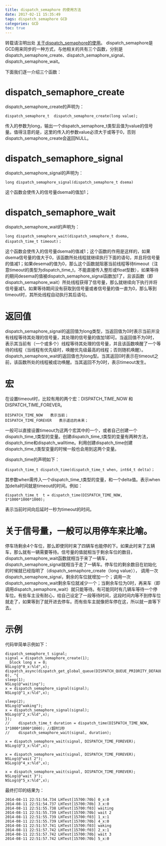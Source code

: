 ```yaml
---
title: dispatch_semaphore 的使用方法
date: 2017-02-11 15:35:49
tags: dispatch_semaphore GCD
categories: GCD
toc: true
---
```


转载请注明出处 [关于dispatch_semaphore的使用](http://www.cnblogs.com/snailHL/p/3906112.html)。
dispatch_semaphore是GCD用来同步的一种方式，与他相关的共有三个函数，分别是dispatch_semaphore_create、dispatch_semaphore_signal、dispatch_semaphore_wait。
<!--more-->

下面我们逐一介绍三个函数：

# dispatch_semaphore_create
dispatch_semaphore_create的声明为：

	dispatch_semaphore_t  dispatch_semaphore_create(long value);
	
传入的参数为long，输出一个dispatch_semaphore_t类型且值为value的信号量。值得注意的是，这里的传入的参数value必须大于或等于0，否则dispatch_semaphore_create会返回NULL。

# dispatch_semaphore_signal
dispatch_semaphore_signal的声明为：

	long dispatch_semaphore_signal(dispatch_semaphore_t dsema)

这个函数会使传入的信号量dsema的值加1；

# dispatch_semaphore_wait

dispatch_semaphore_wait的声明为：

	long dispatch_semaphore_wait(dispatch_semaphore_t dsema, dispatch_time_t timeout)；

这个函数会使传入的信号量dsema的值减1；这个函数的作用是这样的，如果dsema信号量的值大于0，该函数所处线程就继续执行下面的语句，并且将信号量的值减1；如果desema的值为0，那么这个函数就阻塞当前线程等待timeout（注意timeout的类型为dispatch_time_t，不能直接传入整形或float型数），如果等待的期间desema的值被dispatch_semaphore_signal函数加1了，且该函数（即dispatch_semaphore_wait）所处线程获得了信号量，那么就继续向下执行并将信号量减1。如果等待期间没有获取到信号量或者信号量的值一直为0，那么等到timeout时，其所处线程自动执行其后语句。

# 返回值
dispatch_semaphore_signal的返回值为long类型，当返回值为0时表示当前并没有线程等待其处理的信号量，其处理的信号量的值加1即可。当返回值不为0时，表示其当前有（一个或多个）线程等待其处理的信号量，并且该函数唤醒了一个等待的线程（当线程有优先级时，唤醒优先级最高的线程；否则随机唤醒）。
dispatch_semaphore_wait的返回值也为long型。当其返回0时表示在timeout之前，该函数所处的线程被成功唤醒。当其返回不为0时，表示timeout发生。
　　
# 宏

在设置timeout时，比较有用的两个宏：DISPATCH_TIME_NOW 和 DISPATCH_TIME_FOREVER。

	DISPATCH_TIME_NOW　　表示当前；
	DISPATCH_TIME_FOREVER　　表示遥远的未来；

一般可以直接设置timeout为这两个宏其中的一个，或者自己创建一个dispatch_time_t类型的变量。创建dispatch_time_t类型的变量有两种方法，dispatch_time和dispatch_walltime。利用创建dispatch_time创建dispatch_time_t类型变量的时候一般也会用到这两个变量。

dispatch_time的声明如下：

	dispatch_time_t dispatch_time(dispatch_time_t when, int64_t delta)；

其参数when需传入一个dispatch_time_t类型的变量，和一个delta值。表示when加delta时间就是timeout的时间。例如：

	dispatch_time_t  t = dispatch_time(DISPATCH_TIME_NOW, 1*1000*1000*1000);

表示当前时间向后延时一秒为timeout的时间。

# 关于信号量，一般可以用停车来比喻。

停车场剩余4个车位，那么即使同时来了四辆车也能停的下。如果此时来了五辆车，那么就有一辆需要等待。信号量的值就相当于剩余车位的数目，dispatch_semaphore_wait函数就相当于来了一辆车，dispatch_semaphore_signal就相当于走了一辆车。停车位的剩余数目在初始化的时候就已经指明了（dispatch_semaphore_create（long value）），
调用一次dispatch_semaphore_signal，剩余的车位就增加一个；调用一次dispatch_semaphore_wait剩余车位就减少一个；当剩余车位为0时，再来车（即调用dispatch_semaphore_wait）就只能等待。有可能同时有几辆车等待一个停车位。有些车主没有耐心，给自己设定了一段等待时间，这段时间内等不到停车位就走了，如果等到了就开进去停车。而有些车主就像把车停在这，所以就一直等下去。

# 示例

代码举简单示例如下：

    dispatch_semaphore_t signal;
    signal = dispatch_semaphore_create(1);
    __block long x = 0;
    NSLog(@"0_x:%ld",x);
    dispatch_async(dispatch_get_global_queue(DISPATCH_QUEUE_PRIORITY_DEFAULT, 0), ^{
    sleep(1);
    NSLog(@"waiting");
    x = dispatch_semaphore_signal(signal);
    NSLog(@"1_x:%ld",x);

    sleep(2);
    NSLog(@"waking");
    x = dispatch_semaphore_signal(signal);
    NSLog(@"2_x:%ld",x);
    });
    //    dispatch_time_t duration = dispatch_time(DISPATCH_TIME_NOW, 1*1000*1000*1000); //超时1秒
    //    dispatch_semaphore_wait(signal, duration);

    x = dispatch_semaphore_wait(signal, DISPATCH_TIME_FOREVER);
    NSLog(@"3_x:%ld",x);

    x = dispatch_semaphore_wait(signal, DISPATCH_TIME_FOREVER);
    NSLog(@"wait 2");
    NSLog(@"4_x:%ld",x);

    x = dispatch_semaphore_wait(signal, DISPATCH_TIME_FOREVER);
    NSLog(@"wait 3");
    NSLog(@"5_x:%ld",x);

最终打印的结果为：

    2014-08-11 22:51:54.734 LHTest[15700:70b] 0_x:0
    2014-08-11 22:51:54.737 LHTest[15700:70b] 3_x:0
    2014-08-11 22:51:55.738 LHTest[15700:f03] waiting
    2014-08-11 22:51:55.739 LHTest[15700:70b] wait 2
    2014-08-11 22:51:55.739 LHTest[15700:f03] 1_x:1
    2014-08-11 22:51:55.739 LHTest[15700:70b] 4_x:0
    2014-08-11 22:51:57.741 LHTest[15700:f03] waking
    2014-08-11 22:51:57.742 LHTest[15700:f03] 2_x:1
    2014-08-11 22:51:57.742 LHTest[15700:70b] wait 3
    2014-08-11 22:51:57.742 LHTest[15700:70b] 5_x:0
